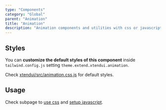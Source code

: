 ```yaml
---
type: "Components"
category: "Global"
parent: "Animation"
title: "Animation"
description: "Animation components and utilities with css or javascript transitions/animations."
---
```


## Styles

You can **customize the default styles of this component** inside `tailwind.config.js` setting `theme.extend.xtendui.animation`.

Check [xtendui/src/animation.css.js](https://github.com/minimit/xtendui/blob/beta/src/animation.css.js) for default styles.

## Usage

Check subpage to [use css](/components/animation/css) and [setup javascript](/components/animation/javascript).
